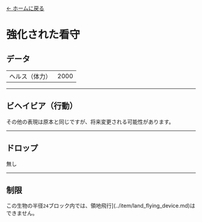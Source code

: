 [← ホームに戻る](../)
# 強化された看守

## データ
<table>
    <tr><td align="end">ヘルス（体力）</td><td>2000</td></tr>
</table>

---

## ビヘイビア（行動）
その他の表現は原本と同じですが、将来変更される可能性があります。

---

## ドロップ
無し

---

## 制限
この生物の半径`24`ブロック内では、領地飛行](../item/land_flying_device.md)はできません。
